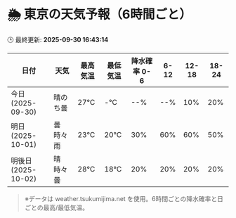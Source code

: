 # 🌦️ 東京の天気予報（6時間ごと）

🕒 最終更新: **2025-09-30 16:43:14**

| 日付 | 天気 | 最高気温 | 最低気温 | 降水確率 0-6 | 6-12 | 12-18 | 18-24 |
|------|------|----------|----------|------------|------|------|------|
| 今日 (2025-09-30) | 晴のち曇 | 27℃ | -℃ | --% | --% | 10% | 20% |
| 明日 (2025-10-01) | 曇時々雨 | 23℃ | 20℃ | 30% | 60% | 60% | 50% |
| 明後日 (2025-10-02) | 晴時々曇 | 28℃ | 18℃ | 20% | 20% | 20% | 20% |

> ※データは weather.tsukumijima.net を使用。6時間ごとの降水確率と日ごとの最高/最低気温。